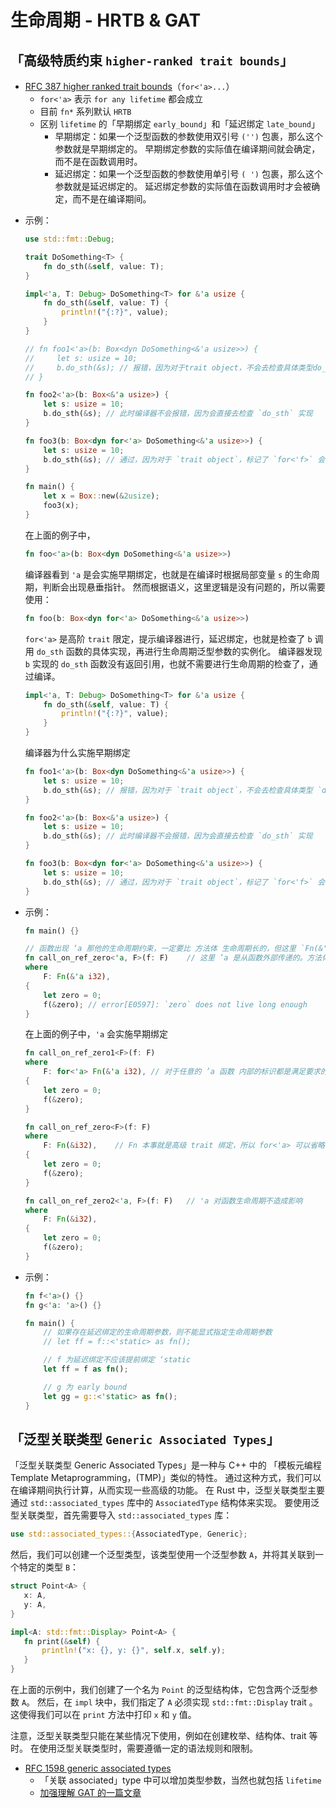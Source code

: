 # 生命周期 - HRTB & GAT

## 「高级特质约束 `higher-ranked trait bounds`」

- [RFC 387 higher ranked trait bounds][RFC 387]（`for<'a>...`）
    - `for<'a>` 表示 `for any lifetime` 都会成立
    - 目前 `fn*` 系列默认 `HRTB`
    - 区别 `lifetime` 的「早期绑定 `early_bound`」和「延迟绑定 `late_bound`」
        - 早期绑定：如果一个泛型函数的参数使用双引号 `('')` 包裹，那么这个参数就是早期绑定的。
        早期绑定参数的实际值在编译期间就会确定，而不是在函数调用时。
        - 延迟绑定：如果一个泛型函数的参数使用单引号 `( ')` 包裹，那么这个参数就是延迟绑定的。
        延迟绑定参数的实际值在函数调用时才会被确定，而不是在编译期间。

[RFC 387]: https://rust-lang.github.io/rfcs/0387-higher-ranked-trait-bounds.html

- 示例：

    ```rust
    use std::fmt::Debug;

    trait DoSomething<T> {
        fn do_sth(&self, value: T);
    }

    impl<'a, T: Debug> DoSomething<T> for &'a usize {
        fn do_sth(&self, value: T) {
            println!("{:?}", value);
        }
    }

    // fn foo1<'a>(b: Box<dyn DoSomething<&'a usize>>) {
    //     let s: usize = 10;
    //     b.do_sth(&s); // 报错，因为对于trait object，不会去检查具体类型do_sth实现
    // }

    fn foo2<'a>(b: Box<&'a usize>) {
        let s: usize = 10;
        b.do_sth(&s); // 此时编译器不会报错，因为会直接去检查 `do_sth` 实现
    }

    fn foo3(b: Box<dyn for<'a> DoSomething<&'a usize>>) {
        let s: usize = 10;
        b.do_sth(&s); // 通过，因为对于 `trait object`，标记了 `for<'f>` 会去检查具体类型 `do_sth` 实现
    }

    fn main() {
        let x = Box::new(&2usize);
        foo3(x);
    }
    ```

    在上面的例子中，

    ```rust
    fn foo<'a>(b: Box<dyn DoSomething<&'a usize>>)
    ```

    编译器看到 `'a` 是会实施早期绑定，也就是在编译时根据局部变量 `s` 的生命周期，判断会出现悬垂指针。
    然而根据语义，这里逻辑是没有问题的，所以需要使用：

    ```rust
    fn foo(b: Box<dyn for<'a> DoSomething<&'a usize>>)
    ```

    `for<'a>` 是高阶 `trait` 限定，提示编译器进行，延迟绑定，也就是检查了 `b` 调用 `do_sth` 函数的具体实现，再进行生命周期泛型参数的实例化。
    编译器发现 `b` 实现的 `do_sth` 函数没有返回引用，也就不需要进行生命周期的检查了，通过编译。

    ```rust
    impl<'a, T: Debug> DoSomething<T> for &'a usize {
        fn do_sth(&self, value: T) {
            println!("{:?}", value);
        }
    }
    ```

    编译器为什么实施早期绑定

    ```rust
    fn foo1<'a>(b: Box<dyn DoSomething<&'a usize>>) {
        let s: usize = 10;
        b.do_sth(&s); // 报错，因为对于 `trait object`，不会去检查具体类型 `do_sth` 实现
    }

    fn foo2<'a>(b: Box<&'a usize>) {
        let s: usize = 10;
        b.do_sth(&s); // 此时编译器不会报错，因为会直接去检查 `do_sth` 实现
    }

    fn foo3(b: Box<dyn for<'a> DoSomething<&'a usize>>) {
        let s: usize = 10;
        b.do_sth(&s); // 通过，因为对于 `trait object`，标记了 `for<'f>` 会去检查具体类型 `do_sth` 实现
    }
    ```

- 示例：

    ```rust
    fn main() {}

    // 函数出现 ‘a 那他的生命周期约束，一定要比 方法体 生命周期长的，但这里 `Fn(&'a i32)` 约束了 zero 的生命周期长度
    fn call_on_ref_zero<'a, F>(f: F)    // 这里 ’a 是从函数外部传递的。方法体，zero 使用是合规的。
    where
        F: Fn(&'a i32),
    {
        let zero = 0;
        f(&zero); // error[E0597]: `zero` does not live long enough
    }
    ```

    在上面的例子中，`'a` 会实施早期绑定

    ```rust
    fn call_on_ref_zero1<F>(f: F)
    where
        F: for<'a> Fn(&'a i32), // 对于任意的 ’a 函数 内部的标识都是满足要求的
    {
        let zero = 0;
        f(&zero);
    }

    fn call_on_ref_zero<F>(f: F)
    where
        F: Fn(&i32),    // Fn 本事就是高级 trait 绑定，所以 for<'a> 可以省略为 Fn(&i32)
    {
        let zero = 0;
        f(&zero);
    }

    fn call_on_ref_zero2<'a, F>(f: F)   // 'a 对函数生命周期不造成影响
    where
        F: Fn(&i32),
    {
        let zero = 0;
        f(&zero);
    }
    ```

- 示例：

    ```rust
    fn f<'a>() {}
    fn g<'a: 'a>() {}

    fn main() {
        // 如果存在延迟绑定的生命周期参数，则不能显式指定生命周期参数
        // let ff = f::<'static> as fn();

        // f 为延迟绑定不应该提前绑定 ‘static
        let ff = f as fn();

        // g 为 early bound
        let gg = g::<'static> as fn();
    }

    ```

## 「泛型关联类型 `Generic Associated Types`」

「泛型关联类型 Generic Associated Types」是一种与 C++ 中的 「模板元编程 Template Metaprogramming，(TMP)」类似的特性。
通过这种方式，我们可以在编译期间执行计算，从而实现一些高级的功能。
在 Rust 中，泛型关联类型主要通过 `std::associated_types` 库中的 `AssociatedType` 结构体来实现。
要使用泛型关联类型，首先需要导入 `std::associated_types` 库：

```rust  
use std::associated_types::{AssociatedType, Generic};  
```

然后，我们可以创建一个泛型类型，该类型使用一个泛型参数 `A`，并将其关联到一个特定的类型 `B`：

```rust  
struct Point<A> {  
   x: A,  
   y: A,  
}

impl<A: std::fmt::Display> Point<A> {  
   fn print(&self) {  
       println!("x: {}, y: {}", self.x, self.y);  
   }  
}
```

在上面的示例中，我们创建了一个名为 `Point` 的泛型结构体，它包含两个泛型参数 `A`。
然后，在 `impl` 块中，我们指定了 `A` 必须实现 `std::fmt::Display` trait 。
这使得我们可以在 `print` 方法中打印 `x` 和 `y` 值。

注意，泛型关联类型只能在某些情况下使用，例如在创建枚举、结构体、trait 等时。
在使用泛型关联类型时，需要遵循一定的语法规则和限制。

- [RFC 1598 generic associated types][RFC 1598]
    - 「关联 associated」type 中可以增加类型参数，当然也就包括 `lifetime`
    - [加强理解 GAT 的一篇文章][gat]

[RFC 1598]: https://rust-lang.github.io/rfcs/1598-generic_associated_types.html
[gat]: https://sabrinajewson.org/blog/the-better-alternative-to-lifetime-gats
